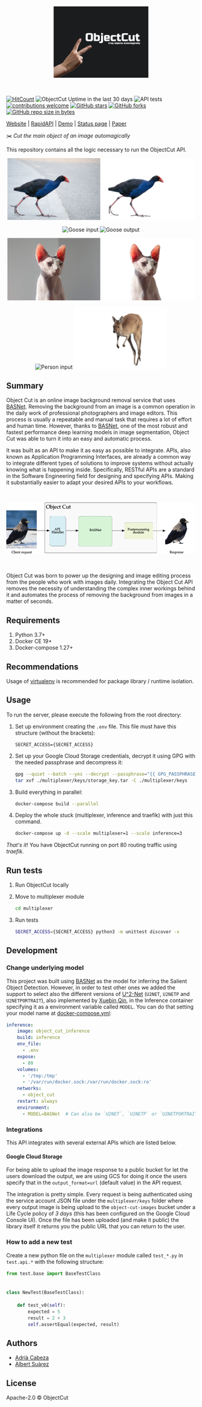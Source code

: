 <br>
<p align="center">
  <img alt="ObjectCut" src="docs/images/object-cut.png" width="50%"/>
</p>
<br>

[![HitCount](http://hits.dwyl.io/AlbertSuarez/object-cut.svg)](http://hits.dwyl.io/AlbertSuarez/object-cut)
![ObjectCut Uptime in the last 30 days](https://img.shields.io/uptimerobot/ratio/m785761556-2b6dc04bab1e70dd48e49042)
![API tests](https://github.com/AlbertSuarez/object-cut/workflows/Python%20application/badge.svg)
[![contributions welcome](https://img.shields.io/badge/contributions-welcome-brightgreen.svg?style=flat)](https://github.com/AlbertSuarez/object-cut)
[![GitHub stars](https://img.shields.io/github/stars/AlbertSuarez/object-cut.svg)](https://GitHub.com/AlbertSuarez/object-cut/stargazers/)
[![GitHub forks](https://img.shields.io/github/forks/AlbertSuarez/object-cut.svg)](https://GitHub.com/AlbertSuarez/object-cut/network/)
[![GitHub repo size in bytes](https://img.shields.io/github/repo-size/AlbertSuarez/object-cut.svg)](https://github.com/AlbertSuarez/object-cut)

[Website](https://objectcut.com/) | [RapidAPI](https://rapidapi.com/objectcut.api/api/background-removal) | [Demo](https://demo.objectcut.com/) | [Status page](https://status.objectcut.com/) | [Paper](https://arxiv.org/abs/2101.04704)

✂️ _Cut the main object of an image automagically_

This repository contains all the logic necessary to run the ObjectCut API.

<p align="center">
  <img alt="Church input" src="docs/images/input/bird.jpg" width="49%"/>
  <img alt="Church output" src="docs/images/output/bird.png" width="49%"/>
</p>

<p align="center">
  <img alt="Goose input" src="docs/images/input/building.jpg" width="49%"/>
  <img alt="Goose output" src="docs/images/output/building.png" width="49%"/>
</p>

<p align="center">
  <img alt="Lighthouse input" src="docs/images/input/cat.jpg" width="49%"/>
  <img alt="Lighthouse output" src="docs/images/output/cat.png" width="49%"/>
</p>

<p align="center">
  <img alt="Person input" src="docs/images/input/kangaroo.jpg" width="49%"/>
  <img alt="Person output" src="docs/images/output/kangaroo.png" width="49%"/>
</p>

## Summary

Object Cut is an online image background removal service that uses [BASNet](https://github.com/NathanUA/BASNet). Removing the background from an image is a common operation in the daily work of professional photographers and image editors. This process is usually a repeatable and manual task that requires a lot of effort and human time. However, thanks to [BASNet](https://github.com/NathanUA/BASNet), one of the most robust and fastest performance deep learning models in image segmentation, Object Cut was able to turn it into an easy and automatic process. 

It was built as an API to make it as easy as possible to integrate. APIs, also known as Application Programming Interfaces, are already a common way to integrate different types of solutions to improve systems without actually knowing what is happening inside. Specifically, RESTful APIs are a standard in the Software Engineering field for designing and specifying APIs. Making it substantially easier to adapt your desired APIs to your workflows.

<br>
<p align="center">
  <img alt="Pipeline" src="docs/images/pipeline.png" width="100%"/>
</p>
<br>

Object Cut was born to power up the designing and image editing process from the people who work with images daily. Integrating the Object Cut API removes the necessity of understanding the complex inner workings behind it and automates the process of removing the background from images in a matter of seconds.

## Requirements

1. Python 3.7+
2. Docker CE 19+
3. Docker-compose 1.27+

## Recommendations

Usage of [virtualenv](https://realpython.com/blog/python/python-virtual-environments-a-primer/) is recommended for package library / runtime isolation.

## Usage

To run the server, please execute the following from the root directory:

1. Set up environment creating the `.env` file. This file must have this structure (without the brackets):

    ```
    SECRET_ACCESS={SECRET_ACCESS}
    ```

2. Set up your Google Cloud Storage credentials, decrypt it using GPG with the needed passphrase and decompress it:

    ```bash
    gpg --quiet --batch --yes --decrypt --passphrase="{{ GPG_PASSPHRASE }}" --output ./multiplexer/keys/storage_key.tar ./multiplexer/keys/storage_key.tar.gpg
    tar xvf ./multiplexer/keys/storage_key.tar -C ./multiplexer/keys
    ```

3. Build everything in parallel:

    ````bash
   docker-compose build --parallel 
   ````

4. Deploy the whole stuck (multiplexer, inference and traefik) with just this command.

    ```bash
    docker-compose up -d --scale multiplexer=1 --scale inference=3
    ```

_That's it_! You have ObjectCut running on port 80 routing traffic using _traefik_.

## Run tests

1. Run ObjectCut locally

2. Move to multiplexer module

    ```bash
    cd multiplexer
    ```

3. Run tests

    ```bash
    SECRET_ACCESS={SECRET_ACCESS} python3 -m unittest discover -v
    ```

## Development

### Change underlying model

This project was built using [BASNet](https://github.com/NathanUA/BASNet) as the model for inferring the Salient Object Detection. However, in order to test other ones we added the support to select also the different versions of [U^2-Net](https://github.com/NathanUA/U-2-Net) (`U2NET`, `U2NETP` and `U2NETPORTRAIT`), also implemented by [Xuebin Qin](https://github.com/NathanUA), in the Inference container specifying it as a environment variable called `MODEL`. You can do that setting your model name at [docker-compose.yml](docker-compose.yml):

```yaml
inference:
    image: object_cut_inference
    build: inference
    env_file:
      - .env
    expose:
      - 80
    volumes:
      - '/tmp:/tmp'
      - '/var/run/docker.sock:/var/run/docker.sock:ro'
    networks:
      - object_cut
    restart: always
    environment:
      - MODEL=BASNet  # Can also be `U2NET`, `U2NETP` or `U2NETPORTRAIT`
```

### Integrations

This API integrates with several external APIs which are listed below.

#### Google Cloud Storage

For being able to upload the image response to a public bucket for let the users download the output, we are using GCS for doing it once the users specify that in the `output_format=url` (default value) in the API request.

The integration is pretty simple. Every request is being authenticated using the service account JSON file under the `multiplexer/keys` folder where every output image is being upload to the `object-cut-images` bucket under a Life Cycle policy of *3 days* (this has been configured on the Google Cloud Console UI). Once the file has been uploaded (and make it public) the library itself it returns you the public URL that you can return to the user.

### How to add a new test

Create a new python file on the `multiplexer` module called `test_*.py` in `test.api.*` with the following structure:

```python
from test.base import BaseTestClass


class NewTest(BaseTestClass):

    def test_v0(self):
        expected = 5
        result = 2 + 3
        self.assertEqual(expected, result)

```

## Authors

- [Adrià Cabeza](https://github.com/adriacabeza)
- [Albert Suàrez](https://github.com/AlbertSuarez)

## License

Apache-2.0 © ObjectCut
